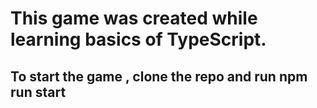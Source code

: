 # This game was created while learning basics of TypeScript.
## To start the game , clone the repo and run npm run start 
